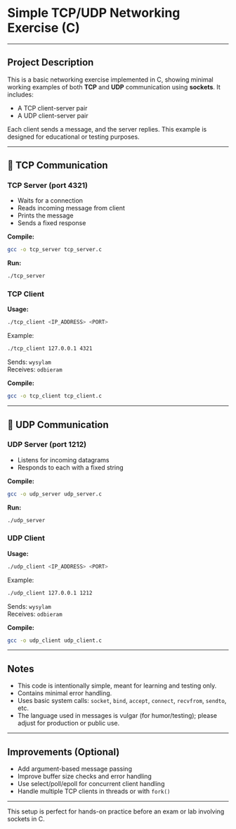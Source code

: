 # Simple TCP/UDP Networking Exercise (C)

---

## Project Description

This is a basic networking exercise implemented in C, showing minimal working examples of both **TCP** and **UDP** communication using **sockets**. It includes:

- A TCP client-server pair
- A UDP client-server pair

Each client sends a message, and the server replies. This example is designed for educational or testing purposes.

---

## 🧩 TCP Communication

### TCP Server (port 4321)
- Waits for a connection
- Reads incoming message from client
- Prints the message
- Sends a fixed response

**Compile:**
```bash
gcc -o tcp_server tcp_server.c
```

**Run:**
```bash
./tcp_server
```

### TCP Client
**Usage:**
```bash
./tcp_client <IP_ADDRESS> <PORT>
```
Example:
```bash
./tcp_client 127.0.0.1 4321
```

Sends: `wysylam`  
Receives: `odbieram`

**Compile:**
```bash
gcc -o tcp_client tcp_client.c
```

---

## 🧩 UDP Communication

### UDP Server (port 1212)
- Listens for incoming datagrams
- Responds to each with a fixed string

**Compile:**
```bash
gcc -o udp_server udp_server.c
```

**Run:**
```bash
./udp_server
```

### UDP Client
**Usage:**
```bash
./udp_client <IP_ADDRESS> <PORT>
```
Example:
```bash
./udp_client 127.0.0.1 1212
```

Sends: `wysylam`  
Receives: `odbieram`

**Compile:**
```bash
gcc -o udp_client udp_client.c
```

---

## Notes
- This code is intentionally simple, meant for learning and testing only.
- Contains minimal error handling.
- Uses basic system calls: `socket`, `bind`, `accept`, `connect`, `recvfrom`, `sendto`, etc.
- The language used in messages is vulgar (for humor/testing); please adjust for production or public use.

---

## Improvements (Optional)
- Add argument-based message passing
- Improve buffer size checks and error handling
- Use select/poll/epoll for concurrent client handling
- Handle multiple TCP clients in threads or with `fork()`

---

This setup is perfect for hands-on practice before an exam or lab involving sockets in C.

